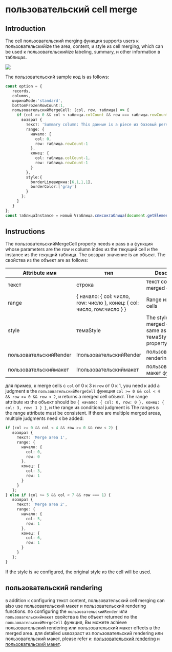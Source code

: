 # пользовательский cell merge

## Introduction

The cell пользовательский merging функция supports users к пользовательскийize the area, content, и style из cell merging, which can be used к пользовательскийize labeling, summary, и other information в таблицаs.

<div style="display: flex; justify-content: центр;">
   <img src="https://lf9-dp-fe-cms-tos.byteorg.com/obj/bit-cloud/Vтаблица/preview/пользовательский-merge.png" style="flex: 0 0 50%; заполнение : 10px;">
</div>

The пользовательский sample код is as follows:

```ts
const option = {
   records,
   columns,
   ширинаMode:'standard',
   bottomFrozenRowCount:1,
   пользовательскийMergeCell: (col, row, таблица) => {
     if (col >= 0 && col < таблица.colCount && row === таблица.rowCount-1) {
       возврат {
         текст: 'Summary column: This данные is a piece из базовый personnel information',
         range: {
           начало: {
             col: 0,
             row: таблица.rowCount-1
           },
           конец: {
             col: таблица.colCount-1,
             row: таблица.rowCount-1
           }
         },
         style:{
           borderLineширина:[6,1,1,1],
           borderColor:['gray']
         }
       };
     }
   }
};
const таблицаInstance = новый Vтаблица.списоктаблица(document.getElementById(CONTAINER_ID),option);
```

## Instructions

The пользовательскийMergeCell property needs к pass в a функция whose parameters are the row и column index из the текущий cell и the instance из the текущий таблица. The возврат значение is an объект. The свойства из the объект are as follows:

| Attribute имя | тип | Description |
| --- | --- | --- |
| текст | строка | текст content из merged cells |
| range | { начало: { col: число, row: число }, конец: { col: число, row:число } } | Range из merged cells |
| style | темаStyle | The style из merged cells, the same as the темаStyle property |
| пользовательскийRender | IпользовательскийRender | пользовательский rendering функция |
| пользовательскиймакет | Iпользовательскиймакет | пользовательский макет функция |

для пример, к merge cells с `col` от 0 к 3 и `row` от 0 к 1, you need к add a judgment в the `пользовательскийMergeCell` функция `col >= 0 && col < 4 && row >= 0 && row < 2`, и returns a merged cell объект. The range attribute из the объект should be `{ начало: { col: 0, row: 0 }, конец: { col: 3, row: 1 } }`, и the range из conditional judgment is The ranges в the range attribute must be consistent. If there are multiple merged areas, multiple judgments need к be added:

```ts
if (col >= 0 && col < 4 && row >= 0 && row < 2) {
   возврат {
     текст: 'Merge area 1',
     range: {
       начало: {
         col: 0,
         row: 0
       },
       конец: {
         col: 3,
         row: 1
       }
     }
   };
} else if (col >= 5 && col < 7 && row === 1) {
   возврат {
     текст: 'Merge area 2',
     range: {
       начало: {
         col: 5,
         row: 1
       },
       конец: {
         col: 6,
         row: 1
       }
     }
   };
}
```

If the style is не configured, the original style из the cell will be used.

## пользовательский rendering

в addition к configuring текст content, пользовательский cell merging can also use пользовательский макет и пользовательский rendering functions. по configuring the `пользовательскийRender` или `пользовательскиймакет` свойства в the объект returned по the `пользовательскийMergeCell` функция, Вы можете achieve пользовательский rendering или пользовательский макет effects в the merged area. для detailed usвозраст из пользовательский rendering или пользовательский макет, please refer к: [пользовательский rendering](./пользовательский_render) и [пользовательский макет](./пользовательский_макет).